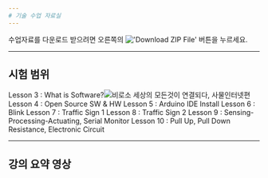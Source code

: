 ```yaml
---
# 기술 수업 자료실
---
```


수업자료를 다운로드 받으려면 오른쪽의 !['Download ZIP File'](https://raw.githubusercontent.com/mtinet/tech/gh-pages/images/button.png) 버튼을 누르세요. 

--- 
시험 범위
---

Lesson 3 : What is Software?![비로소 세상의 모든것이 연결되다, 사물인터넷편](https://www.youtube.com/watch?v=s-hN_KOBaEQ)
Lesson 4 : Open Source SW & HW
Lesson 5 : Arduino IDE Install
Lesson 6 : Blink
Lesson 7 : Traffic Sign 1
Lesson 8 : Traffic Sign 2
Lesson 9 : Sensing-Processing-Actuating, Serial Monitor
Lesson 10 : Pull Up, Pull Down Resistance, Electronic Circuit


--- 
강의 요약 영상
---
